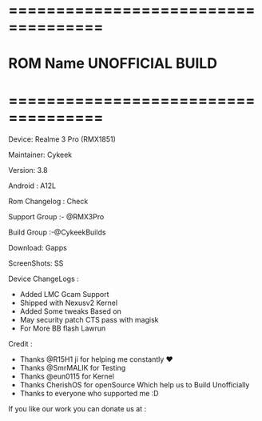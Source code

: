 # ====================================
# ROM Name UNOFFICIAL BUILD
# ====================================

Device: Realme 3 Pro (RMX1851)

Maintainer: Cykeek

Version: 3.8

Android : A12L

Rom Changelog : Check

Support Group :- @RMX3Pro

Build Group :-@CykeekBuilds

Download: Gapps

ScreenShots: SS

Device ChangeLogs :
- Added LMC Gcam Support 
- Shipped with Nexusv2 Kernel
- Added Some tweaks Based on 
- May security patch CTS pass with magisk
- For More BB flash Lawrun 

Credit :
- Thanks @R15H1 ji for helping me constantly ❤
- Thanks @SmrMALIK  for Testing
- Thanks @eun0115 for Kernel
- Thanks CherishOS for openSource Which help us to Build Unofficially 
- Thanks to everyone who supported me :D 

If you like our work you can donate us at :
